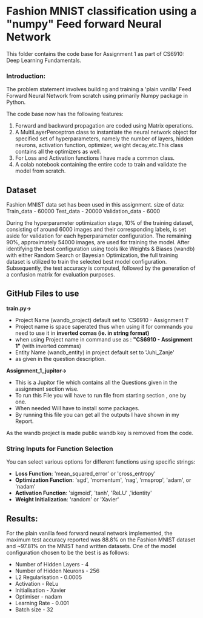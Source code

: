 # **Fashion MNIST classification using a "numpy" Feed forward Neural Network**

This folder contains the code base for Assignment 1 as part of CS6910: Deep Learning Fundamentals.

### Introduction:
The problem statement involves building and training a 'plain vanilla' Feed Forward Neural Network from scratch using primarily Numpy package in Python.  

The code base now has the following features:
1. Forward and backward propagation are coded using Matrix operations.
2. A MultiLayerPerceptron class to instantiate the neural network object for specified set of hyperparameters, namely the number of layers, hidden neurons, activation function, optimizer, weight decay,etc.This class contains all the optimizers as well.
3. For Loss and Activation functions I have made a common class.
4. A colab notebook containing the entire code to train and validate the model from scratch.

## Dataset

Fashion MNIST data set has been used in this assignment.
size of data:
Train_data  - 60000
Test_data - 20000
Validation_data - 6000

During the hyperparameter optimization stage, 10% of the training dataset, consisting of around 6000 images and their corresponding labels, is set aside for validation for each hyperparameter configuration. The remaining 90%, approximately 54000 images, are used for training the model.
After identifying the best configuration using tools like Weights & Biases (wandb) with either Random Search or Bayesian Optimization, the full training dataset is utilized to train the selected best model configuration. Subsequently, the test accuracy is computed, followed by the generation of a confusion matrix for evaluation purposes.

## GitHub Files to use
**train.py->**
* Project Name (wandb_project) default set to 'CS6910 - Assignment 1'
* Project name is space saperated thus when using it for commands you need to use it in **inverted comas (ie. in string format)**
* when using Project name in command use as : **"CS6910 - Assignment 1"** (with inverted commas)
* Entity Name (wandb_entity) in project default set to 'Juhi_Zanje'
* as given in the question description.

**Assignment_1_jupitor->**
* This is a Jupitor file which contains all the Questions given in the assignment section wise.
* To run this File you will have to run file from starting section , one by one.
* When needed Will have to install some packages.
* By running this file you can get all the outputs I have shown in my Report.

As the wandb project is made public wandb key is removed from the code.

### String Inputs for Function Selection
You can select various options for different functions using specific strings:
- **Loss Function**: 'mean_squared_error' or 'cross_entropy'
- **Optimization Function**: 'sgd', 'momentum', 'nag', 'rmsprop', 'adam', or 'nadam'
- **Activation Function**: 'sigmoid', 'tanh', 'ReLU' ,'identity'
- **Weight Initialization**: 'random' or 'Xavier'


## Results:
For the plain vanilla feed forward neural network implemented, the maximum test accuracy reported was 88.8% on the Fashion MNIST dataset and ~97.81% on the MNIST hand written datasets.
One of the model configuration chosen to be  the best is as follows:

- Number of Hidden Layers - 4
- Number of Hidden Neurons - 256
- L2 Regularisation - 0.0005
- Activation - ReLu
- Initialisation - Xavier
- Optimiser - nadam
- Learning Rate - 0.001
- Batch size - 32
